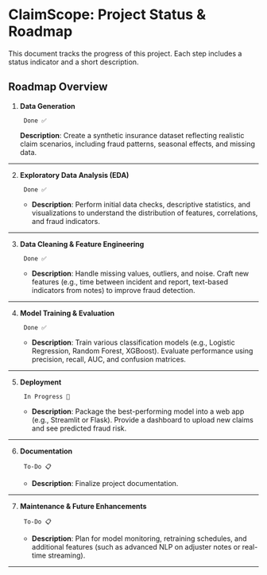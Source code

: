 # **ClaimScope: Project Status & Roadmap**

This document tracks the progress of this project. Each step includes a status indicator and a short description.

## **Roadmap Overview**

1. **Data Generation**   
    
        Done ✅
    **Description**: Create a synthetic insurance dataset reflecting realistic claim scenarios, including fraud patterns, seasonal effects, and missing data.  
----

2. **Exploratory Data Analysis (EDA)** 
        
        Done ✅
   - **Description**: Perform initial data checks, descriptive statistics, and visualizations to understand the distribution of features, correlations, and fraud indicators.  
----

3. **Data Cleaning & Feature Engineering** 

        Done ✅
   - **Description**: Handle missing values, outliers, and noise. Craft new features (e.g., time between incident and report, text-based indicators from notes) to improve fraud detection.  
----

4. **Model Training & Evaluation** 

        Done ✅
   - **Description**: Train various classification models (e.g., Logistic Regression, Random Forest, XGBoost). Evaluate performance using precision, recall, AUC, and confusion matrices.  

----

5. **Deployment**

        In Progress 🚧
   - **Description**: Package the best-performing model into a web app (e.g., Streamlit or Flask). Provide a dashboard to upload new claims and see predicted fraud risk.  

----

6. **Documentation** 

        To-Do 📋
   - **Description**: Finalize project documentation.  

----

7. **Maintenance & Future Enhancements**

        To-Do 📋
   - **Description**: Plan for model monitoring, retraining schedules, and additional features (such as advanced NLP on adjuster notes or real-time streaming).  


---